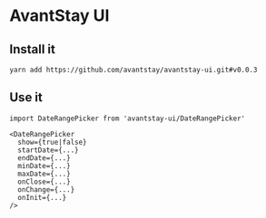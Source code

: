 # AvantStay UI

## Install it

`yarn add https://github.com/avantstay/avantstay-ui.git#v0.0.3`

## Use it

```
import DateRangePicker from 'avantstay-ui/DateRangePicker'

<DateRangePicker 
  show={true|false}
  startDate={...} 
  endDate={...} 
  minDate={...} 
  maxDate={...} 
  onClose={...}
  onChange={...}
  onInit={...}
/>
```
